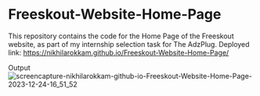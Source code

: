 # Freeskout-Website-Home-Page
This repository contains the code for the Home Page of the Freeskout website, as part of my internship selection task for The AdzPlug.
Deployed link: https://nikhilarokkam.github.io/Freeskout-Website-Home-Page/

Output
![screencapture-nikhilarokkam-github-io-Freeskout-Website-Home-Page-2023-12-24-16_51_52](https://github.com/nikhilarokkam/Freeskout-Website-Home-Page/assets/115566678/14727dc5-e3fa-4f83-8497-c1d53aa7e1ff)
